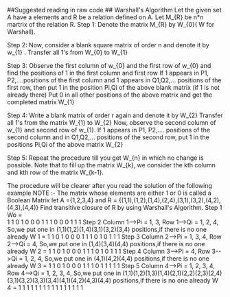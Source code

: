 ##Suggested reading in raw code ##
Warshall's Algorithm
Let the given set A have a elements and R be a relation defined on A. Let M_{R} be n*n martrix
of the relation R. 
Step 1: Denote the matrix M_{R} by W_{0}( W for Warshall).

Step 2: Now, consider a blank square matrix of order n and denote it by w_{1} . Transfer all 1's
from W_{0} to W_{1}

Step 3: Observe the first column of w_{0} and the first row of w_{0} and find the positions of 1 in the first column and first row
If 1 appears in P1, P2,....positions of the first column and 1 appears in Q1,Q2,... positions of the first row, then put 1 in the position 
Pi,Qi of the above blank matrix (if 1 is not already there) 
Put 0 in all other positions of the above matrix and get the completed matrix W_{1} 

Step 4: Write a blank matrix of order r again and denote it by W_{2} Transfer all 1's from the matrix W_{1} to W_{2} 
Now, observe the second column of w_{1} and second row of w_{1}. If 1 appears in P1, P2,.... positions of the second column and in Q1,Q2,... positions of the second row, put 1 in the positions Pi,Qi  of the above matrix W_{2}

Step 5: Repeat the procedure till you get W_{n} in which no change is possible. Note that to fill up the matrix W_{k}, we consider the kth column and kth row of the matrix W_{k-1}.

The procedure will be clearer after you read the solution of the following example
NOTE :- The matrix  whose elements are either 1 or 0 is called a Boolean Matrix
let A ={1,2,3,4} and  R = {(1,1),(1,2),(1,4),(2,4),(3,1),(3,2),(4,2),(4,3),(4,4)}
Find transitive closure of R by using Warshall's Algorithm.
Step 1
Wo =  
 1 1 0 1
 0 0 0 1
 1 1 0 0
 0 1 1 1
Step 2
Column 1-->Pi = 1, 3,
Row 1-->Qi = 1, 2, 4,
So,we put one in (1,1)(1,2)(1,4)(3,1)(3,2)(3,4) positions,if 
there is no one already
W 1 =
 1 1 0 1
 0 0 0 1
 1 1 0 1
 0 1 1 1
Step 3
Column 2-->Pi = 1, 3, 4,
Row 2-->Qi = 4,
So,we put one in (1,4)(3,4)(4,4) positions,if there is no one already
W 2 =
 1 1 0 1
 0 0 0 1
 1 1 0 1
 0 1 1 1
Step 4
Column 3-->Pi = 4,
Row 3-->Qi = 1, 2, 4,
So,we put one in (4,1)(4,2)(4,4) positions,if there is no one already
W 3 = 
 1 1 0 1
 0 0 0 1
 1 1 0 1
 1 1 1 1
Step 5
Column 4-->Pi = 1, 2, 3, 4,
Row 4-->Qi = 1, 2, 3, 4,
So,we put one in (1,1)(1,2)(1,3)(1,4)(2,1)(2,2)(2,3)(2,4)(3,1)(3,2)(3,3)(3,4)(4,1)(4,2)(4,3)(4,4) positions,if there is no one already
W 4 =
 1 1 1 1
 1 1 1 1
 1 1 1 1
 1 1 1 1
